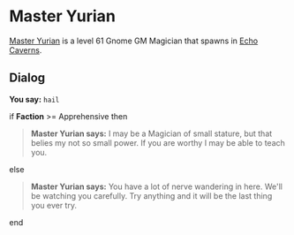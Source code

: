 # Master Yurian



[Master Yurian](/npc/153097) is a level 61 Gnome GM Magician that spawns in [Echo Caverns](/zone/153).



## Dialog

**You say:** `hail`



if **Faction** >= Apprehensive then



>**Master Yurian says:** I may be a Magician of small stature, but that belies my not so small power.  If you are worthy I may be able to teach you.


else



>**Master Yurian says:** You have a lot of nerve wandering in here.  We'll be watching you carefully.  Try anything and it will be the last thing you ever try.

end